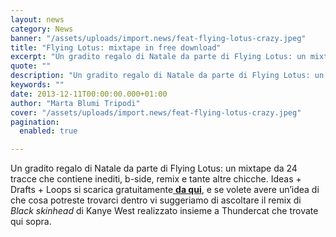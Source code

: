 ```yaml
---
layout: news
category: News
banner: "/assets/uploads/import.news/feat-flying-lotus-crazy.jpeg"
title: "Flying Lotus: mixtape in free download"
excerpt: "Un gradito regalo di Natale da parte di Flying Lotus: un mixtape da 24 tracce che contiene inediti, b-side, remix e tante altre chicche. Ideas + Drafts + Loops si scarica gratuitamente da qui, e se volete avere un’idea di che cosa potreste trovarci dentro vi suggeriamo di ascoltare il remix di Black skinhead di [&hellip"
quote: ""
description: "Un gradito regalo di Natale da parte di Flying Lotus: un mixtape da 24 tracce che contiene inediti, b-side, remix e tante altre chicche. Ideas + Drafts + Loops si scarica gratuitamente da qui, e se volete avere un’idea di che cosa potreste trovarci dentro vi suggeriamo di ascoltare il remix di Black skinhead di [&hellip"
keywords: ""
date: 2013-12-11T00:00:00.000+01:00
author: "Marta Blumi Tripodi"
cover: "/assets/uploads/import.news/feat-flying-lotus-crazy.jpeg"
pagination:
  enabled: true

---
```


[](https://hotmc.com/un-cortometraggio-con-le-musiche-di-flying-lotus/feat-flying-lotus-crazy/)

Un gradito regalo di Natale da parte di Flying Lotus: un mixtape da 24 tracce che contiene inediti, b-side, remix e tante altre chicche. Ideas + Drafts + Loops si scarica gratuitamente[ **da qui**](https://www.sendspace.com/file/twoeyx "http://www.sendspace.com/file/twoeyx"), e se volete avere un’idea di che cosa potreste trovarci dentro vi suggeriamo di ascoltare il remix di _Black skinhead_ di Kanye West realizzato insieme a Thundercat che trovate qui sopra.